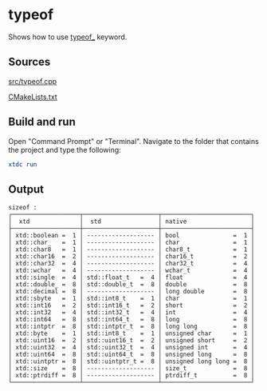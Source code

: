 # typeof

Shows how to use [typeof_](https://gammasoft71.github.io/xtd/reference_guides/latest/group__keywords.html#gafa2ffd9b4a6568b57ab2731bec095d99) keyword.

## Sources

[src/typeof.cpp](src/typeof.cpp)

[CMakeLists.txt](CMakeLists.txt)

## Build and run

Open "Command Prompt" or "Terminal". Navigate to the folder that contains the project and type the following:

```cmake
xtdc run
```

## Output

```
sizeof :
┌───────────────────┬─────────────────────┬─────────────────────────┐
│  xtd              │  std                │ native                  │
├───────────────────┼─────────────────────┼─────────────────────────┤
│ xtd::boolean =  1 │ ------------------- │ bool               =  1 │
│ xtd::char_   =  1 │ ------------------- │ char               =  1 │
│ xtd::char8   =  1 │ ------------------- │ char8_t            =  1 │
│ xtd::char16  =  2 │ ------------------- │ char16_t           =  2 │
│ xtd::char32  =  4 │ ------------------- │ char32_t           =  4 │
│ xtd::wchar   =  4 │ ------------------- │ wchar_t            =  4 │
│ xtd::single  =  4 │ std::float_t   =  4 │ float              =  4 │
│ xtd::double_ =  8 │ std::double_t  =  8 │ double             =  8 │
│ xtd::decimal =  8 │ ------------------- │ long double        =  8 │
│ xtd::sbyte   =  1 │ std::int8_t    =  1 │ char               =  1 │
│ xtd::int16   =  2 │ std::int16_t   =  2 │ short              =  2 │
│ xtd::int32   =  4 │ std::int32_t   =  4 │ int                =  4 │
│ xtd::int64   =  8 │ std::int64_t   =  8 │ long               =  8 │
│ xtd::intptr  =  8 │ std::intptr_t  =  8 │ long long          =  8 │
│ xtd::byte    =  1 │ std::int8_t    =  1 │ unsigned char      =  1 │
│ xtd::uint16  =  2 │ std::uint16_t  =  2 │ unsigned short     =  2 │
│ xtd::uint32  =  4 │ std::uint32_t  =  4 │ unsigned int       =  4 │
│ xtd::uint64  =  8 │ std::uint64_t  =  8 │ unsigned long      =  8 │
│ xtd::uintptr =  8 │ std::uintptr_t =  8 │ unsigned long long =  8 │
│ xtd::size    =  8 │ ------------------- │ size_t             =  8 │
│ xtd::ptrdiff =  8 │ ------------------- │ ptrdiff_t          =  8 │
└───────────────────┴─────────────────────┴─────────────────────────┘
```

